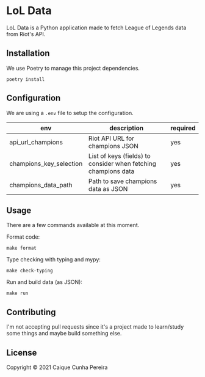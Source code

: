 # LoL Data

LoL Data is a Python application made to fetch League of Legends data from Riot's API.

## Installation

We use Poetry to manage this project dependencies.

```
poetry install
```

## Configuration

We are using a `.env` file to setup the configuration.

| env | description | required |
|---|---|---|
| api_url_champions | Riot API URL for champions JSON | yes |
| champions_key_selection | List of keys (fields) to consider when fetching champions data | yes |
| champions_data_path | Path to save champions data as JSON | yes |

## Usage

There are a few commands available at this moment.

Format code:

```
make format
```

Type checking with typing and mypy:

```
make check-typing
```

Run and build data (as JSON):

```
make run
```

## Contributing

I'm not accepting pull requests since it's a project made to learn/study some things and maybe build something else.

## License

Copyright © 2021 Caique Cunha Pereira
